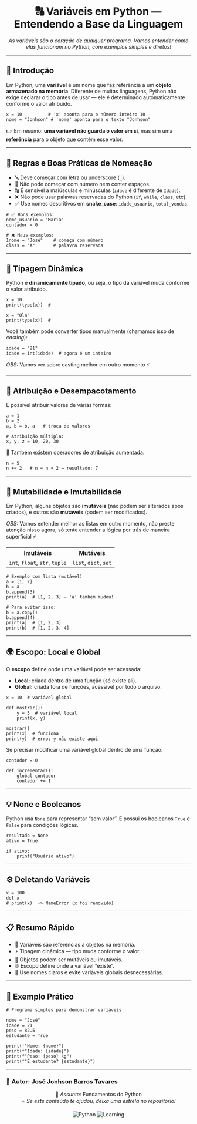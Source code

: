 <h1 align="center">🔠 Variáveis em Python — Entendendo a Base da Linguagem</h1>

<p align="center">
  <em>As variáveis são o coração de qualquer programa. Vamos entender como elas funcionam no Python, com exemplos simples e diretos!</em>
</p>

<hr>

<h2>👋 Introdução</h2>

<p>
Em Python, uma <strong>variável</strong> é um nome que faz referência a um <strong>objeto armazenado na memória</strong>.  
Diferente de muitas linguagens, Python não exige declarar o tipo antes de usar — ele é determinado automaticamente conforme o valor atribuído.
</p>

<pre><code class="language-python">x = 10          # 'x' aponta para o número inteiro 10
nome = "Jonhson" # 'nome' aponta para o texto "Jonhson"
</code></pre>

<p>
👉 Em resumo: <strong>uma variável não guarda o valor em si</strong>, mas sim uma <strong>referência</strong> para o objeto que contém esse valor.
</p>

<hr>

<h2>📘 Regras e Boas Práticas de Nomeação</h2>

<ul>
  <li>🔤 Deve começar com letra ou underscore (<code>_</code>).</li>
  <li>🚫 Não pode começar com número nem conter espaços.</li>
  <li>🔠 É sensível a maiúsculas e minúsculas (<code>idade</code> é diferente de <code>Idade</code>).</li>
  <li>❌ Não pode usar palavras reservadas do Python (<code>if</code>, <code>while</code>, <code>class</code>, etc).</li>
  <li>✅ Use nomes descritivos em <strong>snake_case</strong>: <code>idade_usuario</code>, <code>total_vendas</code>.</li>
</ul>

<pre><code class="language-python"># ✅ Bons exemplos:
nome_usuario = "Maria"
contador = 0

# ❌ Maus exemplos:
1nome = "José"    # começa com número
class = "A"       # palavra reservada
</code></pre>

<hr>

<h2>🧩 Tipagem Dinâmica</h2>

<p>
Python é <strong>dinamicamente tipado</strong>, ou seja, o tipo da variável muda conforme o valor atribuído.
</p>

<pre><code class="language-python">x = 10
print(type(x))  # <class 'int'>

x = "Olá"
print(type(x))  # <class 'str'>
</code></pre>

<p>
Você também pode converter tipos manualmente (chamamos isso de <em>casting</em>):
</p>


<pre><code class="language-python">idade = "21"
idade = int(idade)  # agora é um inteiro
</code></pre>

<p>
<em>OBS:</em> Vamos ver sobre casting melhor em outro momento ⚡ 
</p>

<hr>

<h2>🧠 Atribuição e Desempacotamento</h2>

<p>
É possível atribuir valores de várias formas:
</p>

<pre><code class="language-python">a = 1
b = 2
a, b = b, a   # troca de valores

# Atribuição múltipla:
x, y, z = 10, 20, 30
</code></pre>

<p>
🔁 Também existem operadores de atribuição aumentada:
</p>

<pre><code class="language-python">n = 5
n += 2   # n = n + 2 → resultado: 7
</code></pre>

<hr>

<h2>🔄 Mutabilidade e Imutabilidade</h2>

<p>
Em Python, alguns objetos são <strong>imutáveis</strong> (não podem ser alterados após criados), e outros são <strong>mutáveis</strong> (podem ser modificados).
</p>

<p>
<em>OBS:</em> Vamos entender melhor as listas em outro momento, não preste atenção nisso agora, só tente entender a lógica por trás de maneira superficial ⚡ 
</p>

<table align="center">
<tr><th>Imutáveis</th><th>Mutáveis</th></tr>
<tr><td><code>int</code>, <code>float</code>, <code>str</code>, <code>tuple</code></td><td><code>list</code>, <code>dict</code>, <code>set</code></td></tr>
</table>

<pre><code class="language-python"># Exemplo com lista (mutável)
a = [1, 2]
b = a
b.append(3)
print(a)  # [1, 2, 3] — 'a' também mudou!

# Para evitar isso:
b = a.copy()
b.append(4)
print(a)  # [1, 2, 3]
print(b)  # [1, 2, 3, 4]
</code></pre>

<hr>

<h2>🌍 Escopo: Local e Global</h2>

<p>
O <strong>escopo</strong> define onde uma variável pode ser acessada:
</p>

<ul>
  <li><strong>Local:</strong> criada dentro de uma função (só existe ali).</li>
  <li><strong>Global:</strong> criada fora de funções, acessível por todo o arquivo.</li>
</ul>

<pre><code class="language-python">x = 10  # variável global

def mostrar():
    y = 5  # variável local
    print(x, y)

mostrar()
print(x)  # funciona
print(y)  # erro: y não existe aqui
</code></pre>

<p>
Se precisar modificar uma variável global dentro de uma função:
</p>

<pre><code class="language-python">contador = 0

def incrementar():
    global contador
    contador += 1
</code></pre>

<hr>

<h2>💡 None e Booleanos</h2>

<p>
Python usa <code>None</code> para representar “sem valor”.  
E possui os booleanos <code>True</code> e <code>False</code> para condições lógicas.
</p>

<pre><code class="language-python">resultado = None
ativo = True

if ativo:
    print("Usuário ativo")
</code></pre>

<hr>

<h2>⚙️ Deletando Variáveis</h2>

<pre><code class="language-python">x = 100
del x
# print(x)  -> NameError (x foi removido)
</code></pre>

<hr>

<h2>📋 Resumo Rápido</h2>

<ul>
  <li>🐍 Variáveis são referências a objetos na memória.</li>
  <li>⚡ Tipagem dinâmica — tipo muda conforme o valor.</li>
  <li>🧱 Objetos podem ser mutáveis ou imutáveis.</li>
  <li>🌐 Escopo define onde a variável “existe”.</li>
  <li>🧩 Use nomes claros e evite variáveis globais desnecessárias.</li>
</ul>

<hr>

<h2>🚀 Exemplo Prático</h2>

<pre><code class="language-python"># Programa simples para demonstrar variáveis

nome = "José"
idade = 21
peso = 82.5
estudante = True

print(f"Nome: {nome}")
print(f"Idade: {idade}")
print(f"Peso: {peso} kg")
print(f"É estudante? {estudante}")
</code></pre>

<hr>

<h3>📌 Autor: <strong>José Jonhson Barros Tavares</strong></h3>

<p align="center">
🧭 <em>Assunto:</em> Fundamentos do Python <br>
⭐ <em>Se este conteúdo te ajudou, deixa uma estrela no repositório!</em>
</p>

<div align="center">
  <img src="https://img.shields.io/badge/Made%20with-Python-blue?style=for-the-badge&logo=python" alt="Python">
  <img src="https://img.shields.io/badge/Aprendizado-Contínuo-brightgreen?style=for-the-badge" alt="Learning">
</div>

